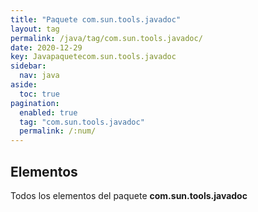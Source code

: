 ```yaml
---
title: "Paquete com.sun.tools.javadoc"
layout: tag
permalink: /java/tag/com.sun.tools.javadoc/
date: 2020-12-29
key: Javapaquetecom.sun.tools.javadoc
sidebar: 
  nav: java
aside: 
  toc: true
pagination: 
  enabled: true
  tag: "com.sun.tools.javadoc"
  permalink: /:num/
---
```


<h2>Elementos</h2>
Todos los elementos del paquete <strong>com.sun.tools.javadoc</strong>
